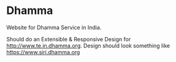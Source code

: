 # Dhamma
Website for Dhamma Service in India.

Should do an Extensible & Responsive Design for http://www.te.in.dhamma.org.
Design should look something like https://www.siri.dhamma.org
